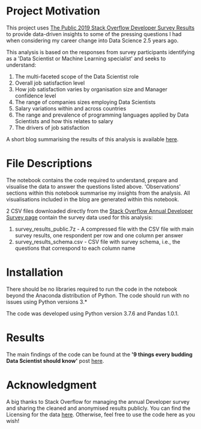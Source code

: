 # Project Motivation
This project uses <a href='https://insights.stackoverflow.com/survey'>The Public 2019 Stack Overflow Developer Survey Results</a> to provide data-driven insights to some of the pressing questions I had when considering my career change into Data Science 2.5 years ago.

This analysis is based on the responses from survey participants identifying as a 'Data Scientist or Machine Learning specialist' and seeks to understand:
<ol>
    <li> The multi-faceted scope of the Data Scientist role</li>
    <li> Overall job satisfaction level</li>
    <li> How job satisfaction varies by organisation size and Manager confidence level</li>
    <li> The range of companies sizes employing Data Scientists</li>
    <li> Salary variations within and across countries</li>
    <li> The range and prevalence of programming languages applied by Data Scientists and how this relates to salary</li>
    <li> The drivers of job satisfaction</li>
</ol>

A short blog summarising the results of this analysis is available <a href='https://www.perkinsml.me/a-data-scientist-should-know'>here</a>.

# File Descriptions
The notebook contains the code required to understand, prepare and visualise the data to answer the questions listed above.  'Observations' sections within this notebook summarise my insights from the analysis.  All visualisations included in the blog are generated within this notebook.

2 CSV files downloaded directly from the <a href='https://insights.stackoverflow.com/survey'>Stack Overflow Annual Developer Survey page</a> contain the survey data used for this analysis:
<ol>
    <li>survey_results_public.7z - A compressed file with the CSV file with main survey results, one respondent per row and one column per answer</li>
    <li>survey_results_schema.csv - CSV file with survey schema, i.e., the questions that correspond to each column name</li>
</ol>

# Installation
There should be no libraries required to run the code in the notebook beyond the Anaconda distribution of Python. The code should run with no issues using Python versions 3.\*   

The code was developed using Python version 3.7.6 and Pandas 1.0.1.

# Results
The main findings of the code can be found at the <b>'9 things every budding Data Scientist should know'</b> post <a href='https://www.perkinsml.me/a-data-scientist-should-know'>here</a>.

# Acknowledgment
A big thanks to Stack Overflow for managing the annual Developer survey and sharing the cleaned and anonymised results publicly.  You can find the Licensing for the data <a href='https://opendatacommons.org/licenses/odbl/1.0/'>here</a>. Otherwise, feel free to use the code here as you wish!
